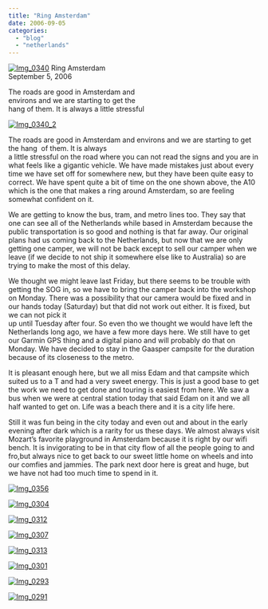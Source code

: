 ```yaml
---
title: "Ring Amsterdam"
date: 2006-09-05
categories: 
  - "blog"
  - "netherlands"
---
```


 [![Img_0340](https://pub-ac94b3f306b24c0dba4238943c97f2e1.r2.dev/2008/05/05/img_0340.png "Img_0340")](https://pub-ac94b3f306b24c0dba4238943c97f2e1.r2.dev/photos/uncategorized/2008/05/05/img_0340.png) Ring Amsterdam  
September 5, 2006

The roads are good in Amsterdam and  
environs and we are starting to get the  
hang of them. It is always a little stressful

<!--more-->

[![Img_0340_2](https://pub-ac94b3f306b24c0dba4238943c97f2e1.r2.dev/2008/05/05/img_0340_2.png "Img_0340_2")](https://pub-ac94b3f306b24c0dba4238943c97f2e1.r2.dev/photos/uncategorized/2008/05/05/img_0340_2.png)

The roads are good in Amsterdam and environs and we are starting to get the hang  of them. It is always  
a little stressful on the road where you can not read the signs and you are in what feels like a gigantic vehicle. We have made mistakes just about every time we have set off for somewhere new, but they have been quite easy to correct. We have spent quite a bit of time on the one shown above, the A10 which is the one that makes a ring around Amsterdam, so are feeling somewhat confident on it.  
  
We are getting to know the bus, tram, and metro lines too. They say that one can see all of the Netherlands while based in Amsterdam because the public transportation is so good and nothing is that far away. Our original plans had us coming back to the Netherlands, but now that we are only getting one camper, we will not be back except to sell our camper when we leave (if we decide to not ship it somewhere else like to Australia) so are trying to make the most of this delay.  
  
We thought we might leave last Friday, but there seems to be trouble with getting the SOG in, so we have to bring the camper back into the workshop on Monday. There was a possibility that our camera would be fixed and in our hands today (Saturday) but that did not work out either. It is fixed, but we can not pick it  
up until Tuesday after four. So even tho we thought we would have left the Netherlands long ago, we have a few more days here. We still have to get our Garmin GPS thing and a digital piano and will probably do that on Monday. We have decided to stay in the Gaasper campsite for the duration because of its closeness to the metro.  
  
It is pleasant enough here, but we all miss Edam and that campsite which suited us to a T and had a very sweet energy. This is just a good base to get the work we need to get done and touring is easiest from here. We saw a bus when we were at central station today that said Edam on it and we all half wanted to get on. Life was a beach there and it is a city life here.  
  
Still it was fun being in the city today and even out and about in the early evening after dark which is a rarity for us these days. We almost always visit Mozart’s favorite playground in Amsterdam because it is right by our wifi bench. It is invigorating to be in that city flow of all the people going to and fro,but always nice to get back to our sweet little home on wheels and into our comfies and jammies. The park next door here is great and huge, but we have not had too much time to spend in it.

[![Img_0356](https://pub-ac94b3f306b24c0dba4238943c97f2e1.r2.dev/2008/05/06/img_0356.png "Img_0356")](https://pub-ac94b3f306b24c0dba4238943c97f2e1.r2.dev/photos/uncategorized/2008/05/06/img_0356.png)

[![Img_0304](https://pub-ac94b3f306b24c0dba4238943c97f2e1.r2.dev/2008/05/06/img_0304.png "Img_0304")](https://pub-ac94b3f306b24c0dba4238943c97f2e1.r2.dev/photos/uncategorized/2008/05/06/img_0304.png)

[![Img_0312](https://pub-ac94b3f306b24c0dba4238943c97f2e1.r2.dev/2008/05/06/img_0312.png "Img_0312")](https://pub-ac94b3f306b24c0dba4238943c97f2e1.r2.dev/photos/uncategorized/2008/05/06/img_0312.png)

[![Img_0307](https://pub-ac94b3f306b24c0dba4238943c97f2e1.r2.dev/2008/05/06/img_0307.png "Img_0307")](https://pub-ac94b3f306b24c0dba4238943c97f2e1.r2.dev/photos/uncategorized/2008/05/06/img_0307.png)

[![Img_0313](https://pub-ac94b3f306b24c0dba4238943c97f2e1.r2.dev/2008/05/06/img_0313.png "Img_0313")](https://pub-ac94b3f306b24c0dba4238943c97f2e1.r2.dev/photos/uncategorized/2008/05/06/img_0313.png)

[![Img_0301](https://pub-ac94b3f306b24c0dba4238943c97f2e1.r2.dev/2008/05/06/img_0301.png "Img_0301")](https://pub-ac94b3f306b24c0dba4238943c97f2e1.r2.dev/photos/uncategorized/2008/05/06/img_0301.png)

[![Img_0293](https://pub-ac94b3f306b24c0dba4238943c97f2e1.r2.dev/2008/05/06/img_0293.png "Img_0293")](https://pub-ac94b3f306b24c0dba4238943c97f2e1.r2.dev/photos/uncategorized/2008/05/06/img_0293.png)

[![Img_0291](https://pub-ac94b3f306b24c0dba4238943c97f2e1.r2.dev/2008/05/06/img_0291.png "Img_0291")](https://pub-ac94b3f306b24c0dba4238943c97f2e1.r2.dev/photos/uncategorized/2008/05/06/img_0291.png)
